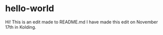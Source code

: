# hello-world
Hi!
This is an edit made to README.md
I have made this edit on November 17th in Kolding.
